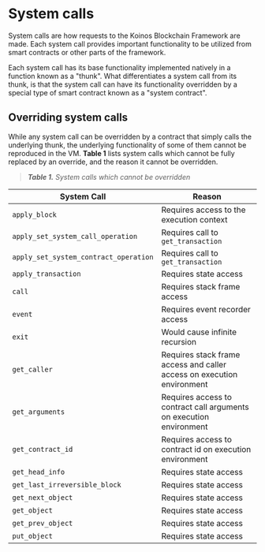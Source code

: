 # System calls

System calls are how requests to the Koinos Blockchain Framework are made. Each system call provides important functionality to be utilized from smart contracts or other parts of the framework.

Each system call has its base functionality implemented natively in a function known as a "thunk". What differentiates a system call from its thunk, is that the system call can have its functionality overridden by a special type of smart contract known as a "system contract".

## Overriding system calls

While any system call can be overridden by a contract that simply calls the underlying thunk, the underlying functionality of some of them cannot be reproduced in the VM. **Table 1** lists system calls which cannot be fully replaced by an override, and the reason it cannot be overridden.

> _**Table 1.** System calls which cannot be overridden_

|System Call|Reason|
|---|---|
|`apply_block`|Requires access to the execution context|
|`apply_set_system_call_operation`|Requires call to `get_transaction`|
|`apply_set_system_contract_operation`|Requires call to `get_transaction`|
|`apply_transaction`|Requires state access|
|`call`|Requires stack frame access|
|`event`|Requires event recorder access|
|`exit`|Would cause infinite recursion|
|`get_caller`|Requires stack frame access and caller access on execution environment|
|`get_arguments`|Requires access to contract call arguments on execution environment|
|`get_contract_id`|Requires access to contract id on execution environment|
|`get_head_info`|Requires state access|
|`get_last_irreversible_block`|Requires state access|
|`get_next_object`|Requires state access|
|`get_object`|Requires state access|
|`get_prev_object`|Requires state access|
|`put_object`|Requires state access|
